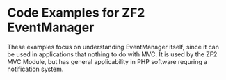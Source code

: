 # Code Examples for ZF2 EventManager

These examples focus on understanding EventManager itself, since it can be used in applications that nothing to do with MVC. It is used by the ZF2 MVC Module, but has general applicability in PHP software requring a notification system.

